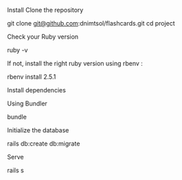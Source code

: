 Install
Clone the repository

git clone git@github.com:dnimtsol/flashcards.git
cd project

Check your Ruby version

ruby -v

If not, install the right ruby version using rbenv :

rbenv install 2.5.1

Install dependencies

Using Bundler

bundle

Initialize the database

rails db:create db:migrate 

Serve

rails s